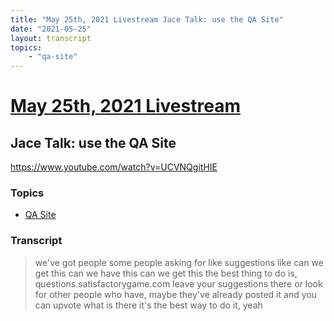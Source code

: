 ```yaml
---
title: "May 25th, 2021 Livestream Jace Talk: use the QA Site"
date: "2021-05-25"
layout: transcript
topics:
    - "qa-site"
---
```

# [May 25th, 2021 Livestream](../2021-05-25.md)
## Jace Talk: use the QA Site
https://www.youtube.com/watch?v=UCVNQgitHIE

### Topics
* [QA Site](../topics/qa-site.md)

### Transcript

> we've got people some people asking for like suggestions like can we get this can we have this can we get this the best thing to do is, questions.satisfactorygame.com leave your suggestions there or look for other people who have, maybe they've already posted it and you can upvote what is there it's the best way to do it, yeah
